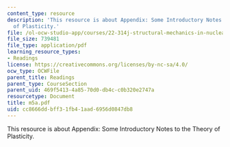 ```yaml
---
content_type: resource
description: 'This resource is about Appendix: Some Introductory Notes to the Theory
  of Plasticity.'
file: /ol-ocw-studio-app/courses/22-314j-structural-mechanics-in-nuclear-power-technology-fall-2006/cc8666ddbff31fb41aad6956d0847db8_m5a.pdf
file_size: 739481
file_type: application/pdf
learning_resource_types:
- Readings
license: https://creativecommons.org/licenses/by-nc-sa/4.0/
ocw_type: OCWFile
parent_title: Readings
parent_type: CourseSection
parent_uid: 469f5413-4a85-70d0-db4c-c0b320e2747a
resourcetype: Document
title: m5a.pdf
uid: cc8666dd-bff3-1fb4-1aad-6956d0847db8
---
```

This resource is about Appendix: Some Introductory Notes to the Theory of Plasticity.